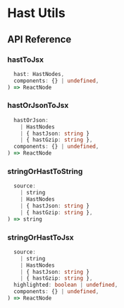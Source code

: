 # Hast Utils

[//]: types.ts '<-- Autogenerated By (do not edit the following markdown directly)'

## API Reference

### hastToJsx

```typescript
  hast: HastNodes,
  components: {} | undefined,
) => ReactNode
```

### hastOrJsonToJsx

```typescript
  hastOrJson:
    | HastNodes
    | { hastJson: string }
    | { hastGzip: string },
  components: {} | undefined,
) => ReactNode
```

### stringOrHastToString

```typescript
  source:
    | string
    | HastNodes
    | { hastJson: string }
    | { hastGzip: string },
) => string
```

### stringOrHastToJsx

```typescript
  source:
    | string
    | HastNodes
    | { hastJson: string }
    | { hastGzip: string },
  highlighted: boolean | undefined,
  components: {} | undefined,
) => ReactNode
```
